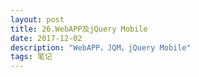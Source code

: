 ```yaml
---
layout: post
title: 26.WebAPP及jQuery Mobile
date: 2017-12-02
description: "WebAPP，JQM，jQuery Mobile"
tags: 笔记   
---
```


### 